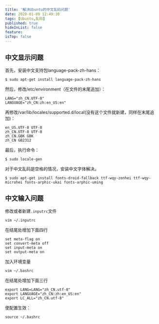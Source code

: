 ```yaml
---
title: '解决Ubuntu的中文乱码问题'
date: 2020-01-09 12:49:10
tags: [Ubuntu,乱码]
published: true
hideInList: false
feature: 
isTop: false
---
```

## 中文显示问题

首先，安装中文支持包language-pack-zh-hans：
```shell
$ sudo apt-get install language-pack-zh-hans
```
然后，修改/etc/environment（在文件的末尾追加）：
```
LANG="zh_CN.UTF-8"
LANGUAGE="zh_CN:zh:en_US:en"
```
再修改/var/lib/locales/supported.d/local(没有这个文件就新建，同样在末尾追加)：
```
en_US.UTF-8 UTF-8
zh_CN.UTF-8 UTF-8
zh_CN.GBK GBK
zh_CN GB2312
```
最后，执行命令：

```shell
$ sudo locale-gen
```
对于中文乱码是空格的情况，安装中文字体解决。
```shell
$ sudo apt-get install fonts-droid-fallback ttf-wqy-zenhei ttf-wqy-microhei fonts-arphic-ukai fonts-arphic-uming
```

## 中文输入问题
修改或者新建`.inputrc`文件
```shell
vim ~/.inputrc
```
在结尾处增加下面四行
```
set meta-flag on
set convert-meta off
set input-meta on
set output-meta on
```

加入环境变量
```shell
vim ~/.bashrc
```
在结尾处增加下面三行
```
export LANG=LANG="zh_CN.utf-8"
export LANGUAGE="zh_CN:zh:en_US:en"
export LC_ALL="zh_CN.utf-8"
```
使配置生效：
```shell
source ~/.bashrc
```
